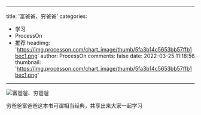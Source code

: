 
---
title: '富爸爸、穷爸爸'
categories: 
 - 学习
 - ProcessOn
 - 推荐
headimg: 'https://img.processon.com/chart_image/thumb/5fa3b14c5653bb57ffb1bec1.png'
author: ProcessOn
comments: false
date: 2022-03-25 11:18:56
thumbnail: 'https://img.processon.com/chart_image/thumb/5fa3b14c5653bb57ffb1bec1.png'
---

<div>   
<img class="thumb" alt="富爸爸、穷爸爸" src="https://img.processon.com/chart_image/thumb/5fa3b14c5653bb57ffb1bec1.png" referrerpolicy="no-referrer">
<p>穷爸爸富爸爸这本书可谓相当经典，共享出来大家一起学习</p>  
</div>
            